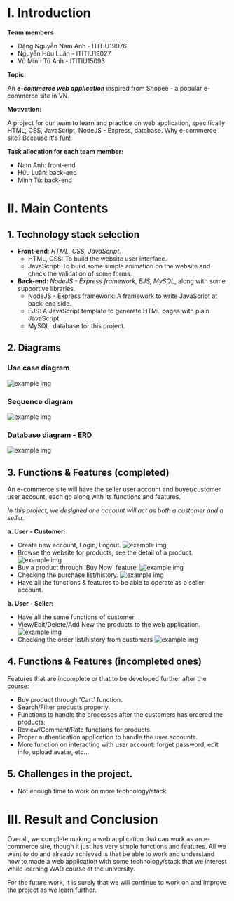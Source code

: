 # I. Introduction 

**Team members**

- Đặng Nguyễn Nam Anh - ITITIU19076
- Nguyễn Hữu Luân - ITITIU19027
- Vũ Minh Tú Anh - ITITIU15093

**Topic:**

An ***e-commerce web application*** inspired from Shopee - a popular e-commerce site in VN.  

**Motivation:**

A project for our team to learn and practice on web application, specifically HTML, CSS, JavaScript, NodeJS - Express, database. Why e-commerce site? Because it's fun!

**Task allocation for each team member:**
- Nam Anh: front-end 
- Hữu Luân: back-end 
- Minh Tú: back-end 
# II. Main Contents
## 1. Technology stack selection 

- **Front-end**: *HTML, CSS, JavaScript*.  
  - HTML, CSS: To build the website user interface.
  - JavaScript: To build some simple animation on the website and check the validation of some forms.
- **Back-end**: *NodeJS - Express framework, EJS, MySQL*, along with some supportive libraries.
  - NodeJS - Express framework: A framework to write JavaScript at back-end side.
  - EJS: A JavaScript template to generate HTML pages with plain JavaScript.
  - MySQL: database for this project.

## 2. Diagrams

### Use case diagram 
![example img](/Report-Img/exampleImg.jpg) 

### Sequence diagram  
![example img](/Report-Img/exampleImg.jpg) 

### Database diagram - ERD
<!-- <a href="https://dbdiagram.io/d/62886fe4f040f104c16c2b8a">Database Structure Diagram:</a>   -->

![example img](/Report-Img/exampleImg.jpg) 

## 3. Functions & Features (completed)
An e-commerce site will have the seller user account and buyer/customer user account, each go along with its functions and features.  

*In this project, we designed one account will act as both a customer and a seller.*

**a. User - Customer:**
- Create new account, Login, Logout.
  ![example img](/Report-Img/exampleImg.jpg) 
- Browse the website for products, see the detail of a product.
  ![example img](/Report-Img/exampleImg.jpg) 
- Buy a product through 'Buy Now' feature.
  ![example img](/Report-Img/exampleImg.jpg) 
- Checking the purchase list/history.
  ![example img](/Report-Img/exampleImg.jpg) 
- Have all the functions & features to be able to operate as a seller account.

**b. User - Seller:**
- Have all the same functions of customer.
- View/Edit/Delete/Add New the products to the web application.
  ![example img](/Report-Img/exampleImg.jpg) 
- Checking the order list/history from customers
  ![example img](/Report-Img/exampleImg.jpg) 

## 4. Functions & Features (incompleted ones)
Features that are incomplete or that to be developed further after the course:
- Buy product through 'Cart' function.
- Search/Filter products properly.
- Functions to handle the processes after the customers has ordered the products.
- Review/Comment/Rate functions for products.
- Proper authentication application to handle the user accounts.
- More function on interacting with user account: forget password, edit info, upload avatar, etc...


## 5. Challenges in the project.
- Not enough time to work on more technology/stack

# III. Result and Conclusion
Overall, we complete making a web application that can work as an e-commerce site, though it just has very simple functions and features. All we want to do and already achieved is that be able to work and understand how to made a web application with some technology/stack that we interest while learning WAD course at the university.   

For the future work, it is surely that we will continue to work on and improve the project as we learn further.
